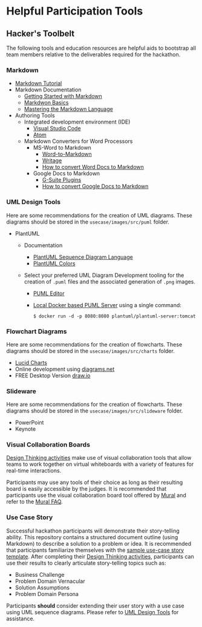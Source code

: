# Helpful Participation Tools

## Hacker's Toolbelt
The following tools and education resources are helpful aids to bootstrap all team members relative to the deliverables required for the hackathon. 

### Markdown

* [Markdown Tutorial](https://www.markdowntutorial.com/)
* Markdown Documentation
    * [Getting Started with Markdown](https://www.markdownguide.org/getting-started/)
    * [Markdwon Basics](https://www.markdownguide.org/basic-syntax/)
    * [Mastering the Markdown Language](https://guides.github.com/features/mastering-markdown/)
* Authoring Tools
    * Integrated development environment (IDE)
        * [Visual Studio Code](https://code.visualstudio.com/)
        * [Atom](https://atom.io)
    * Markdown Converters for Word Processors
        * MS-Word to Markdown
            * [Word-to-Markdown](https://word2md.com/)
            * [Writage](https://www.writage.com/)
            * [How to convert Word Docs to Markdown](https://medium.com/@ravinduk369/convert-a-ms-word-document-to-markdown-e0e99c41cfab)
        * Google Docs to Markdown
            * [G-Suite Plugins](https://gsuite.google.com/marketplace/app/docs_to_markdown/700168918607)
            * [How to convert Google Docs to Markdown](https://unslush.substack.com/p/how-to-convert-a-google-doc-to-markdown)

### UML Design Tools
Here are some recommendations for the creation of UML diagrams. These diagrams should be stored in the `usecase/images/src/puml` folder.

* PlantUML
    * Documentation
        * [PlantUML Sequence Diagram Language](https://plantuml.com/sequence-diagram)
        * [PlantUML Colors](https://plantuml.com/color)
    * Select your preferred UML Diagram Development tooling for the creation of ```.puml``` files and the associated generation of ```.png``` images.

      * [PUML Editor](https://www.planttext.com/)
      * [Local Docker based PUML Server](https://hub.docker.com/r/plantuml/plantuml-server) using a single command:

          ```
          $ docker run -d -p 8080:8080 plantuml/plantuml-server:tomcat
          ```
    
### Flowchart Diagrams
Here are some recommendations for the creation of flowcharts. These diagrams should be stored in the `usecase/images/src/charts` folder.

* [Lucid Charts](https://lucid.app/documents#/dashboard)
* Online development using [diagrams.net](https://www.diagrams.net)
* FREE Desktop Version [draw.io](https://github.com/jgraph/drawio-desktop/releases/tag/v14.4.3)

### Slideware
Here are some recommendations for the creation of flowcharts. These diagrams should be stored in the `usecase/images/src/slideware` folder.

* PowerPoint
* Keynote

### Visual Collaboration Boards
[Design Thinking activities](./design-thinking-artifacts.md) make use of visual collaboration tools that allow teams to work together on virtual whiteboards with a variety of features for real-time interactions. 

Participants may use any tools of their choice as long as their resulting board is easily accessible by the judges. It is recommended that participants use the visual collaboration board tool offered by [Mural](./mural/mural-instructions.md) and refer to the [Mural FAQ](./mural/mural-faq.md).

### Use Case Story
Successful hackathon participants will demonstrate their story-telling ability. This repository contains a structured document outline (using Markdown) to describe a solution to a problem or idea. It is recommended that participants familiarize themselves with the [sample use-case story template](../challenges/challenge1/usecase/story-template.md). After completing their [Design Thinking activities](./design-thinking-artifacts.md), participants can use their results to clearly articulate story-telling topics such as:

* Business Challenge
* Problem Domain Vernacular
* Solution Assumptions
* Problem Domain Persona

Participants **should** consider extending their user story with a use case using UML sequence diagrams. Please refer to [UML Design Tools](#uml-design-tools) for assistance. 
